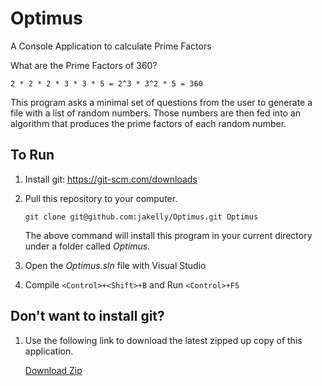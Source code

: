 # Optimus
A Console Application to calculate Prime Factors

What are the Prime Factors of 360?  
``` 
2 * 2 * 2 * 3 * 3 * 5 = 2^3 * 3^2 * 5 = 360
```

This program asks a minimal set of questions from the user to generate a file with a list of random numbers.  Those numbers are then fed into an algorithm that produces the prime factors of each random number.

## To Run
1. Install git: https://git-scm.com/downloads
2. Pull this repository to your computer.

	```
	git clone git@github.com:jakelly/Optimus.git Optimus
	``` 

	The above command will install this program in your current directory under a folder called *Optimus*.
3.  Open the *Optimus.sln* file with Visual Studio
4.  Compile `<Control>+<Shift>+B` and Run `<Control>+F5`

## Don't want to install git?
1. Use the following link to download the latest zipped up copy of this application.

	[Download Zip](https://github.com/jakelly/Optimus/archive/master.zip)